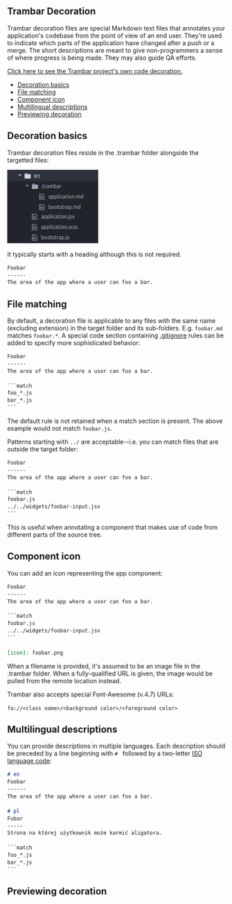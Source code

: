 Trambar Decoration
------------------

Trambar decoration files are special Markdown text files that annotates your application's codebase from the point of view of an end user. They're used to indicate which parts of the application have changed after a push or a merge. The short descriptions are meant to give non-programmers a sense of where progress is being made. They may also guide QA efforts.

[Click here to see the Trambar project's own code decoration.](https://trambar.io/deco-demo/)

* [Decoration basics](#decoration-basics)
* [File matching](#file-matching)
* [Component icon](#component-icon)
* [Multilingual descriptions](#multilingual-descriptions)
* [Previewing decoration](#previewing-decoration)

## Decoration basics

Trambar decoration files reside in the .trambar folder alongside the targetted files:

![.trambar folder](img/trambar-folder.png)

It typically starts with a heading although this is not required.

```markdown
Foobar
------
The area of the app where a user can foo a bar.
```

## File matching

By default, a decoration file is applicable to any files with the same name (excluding extension) in the target folder and its sub-folders. E.g. `foobar.md` matches `foobar.*`. A special code section containing [.gitignore](https://git-scm.com/docs/gitignore) rules can be added to specify more sophisticated behavior:

```markdown
Foobar
------
The area of the app where a user can foo a bar.

​```​match
foo_*.js
bar_*.js
​```​
```

The default rule is not retained when a match section is present. The above example would not match `foobar.js`.

Patterns starting with `../` are acceptable--i.e. you can match files that are outside the target folder:

```markdown
Foobar
------
The area of the app where a user can foo a bar.

​```​match
foobar.js
../../widgets/foobar-input.jsx
​```​
```

This is useful when annotating a component that makes use of code from different parts of the source tree.

## Component icon

You can add an icon representing the app component:

```markdown
Foobar
------
The area of the app where a user can foo a bar.

​```​match
foobar.js
../../widgets/foobar-input.jsx
​```​

[icon]: foobar.png
```

When a filename is provided, it's assumed to be an image file in the .trambar folder. When a fully-qualified URL is given, the image would be pulled from the remote location instead.

Trambar also accepts special Font-Awesome (v.4.7) URLs:

`fa://<class name>/<background color>/<foreground color>`

## Multilingual descriptions

You can provide descriptions in multiple languages. Each description should
be preceded by a line beginning with `# ` followed by a two-letter
[ISO language code](https://en.wikipedia.org/wiki/List_of_ISO_639-1_codes):

```markdown
# en
Foobar
------
The area of the app where a user can foo a bar.

# pl
Fubar
-----
Strona na której użytkownik może karmić aligatora.  

​```​match
foo_*.js
bar_*.js
​```​
```

## Previewing decoration
